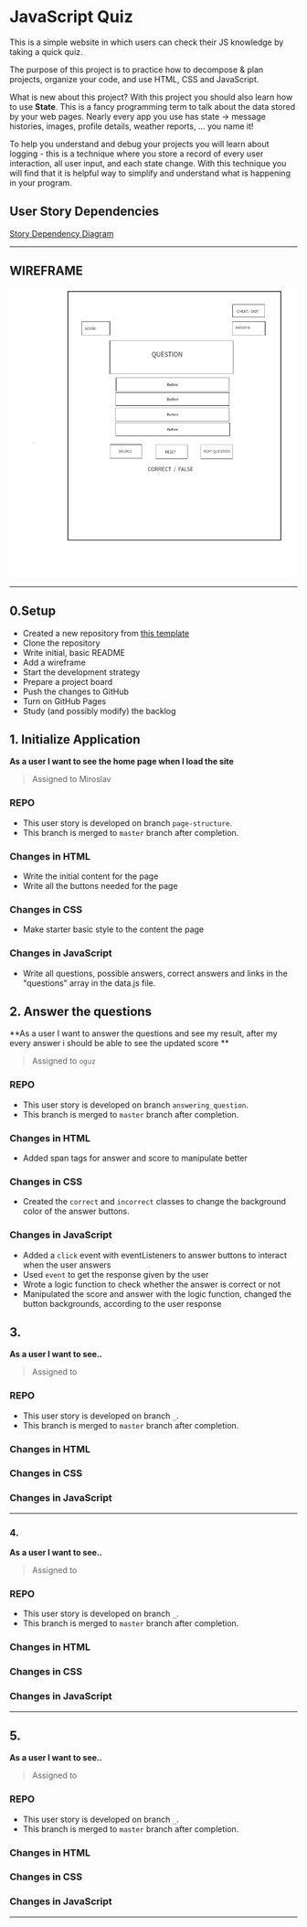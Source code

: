 # JavaScript Quiz

This is a simple website in which users can check their JS knowledge by taking a quick quiz.

The purpose of this project is to practice how to decompose & plan projects, organize your code, and use HTML, CSS and JavaScript.

What is new about this project? With this project you should also learn how to use **State**. This is a fancy programming term to talk about the data stored by your web pages. Nearly every app you use has state -> message histories, images, profile details, weather reports, … you name it!

To help you understand and debug your projects you will learn about logging - this is a technique where you store a record of every user interaction, all user input, and each state change. With this technique you will find that it is helpful way to simplify and understand what is happening in your program.

## User Story Dependencies

[Story Dependency Diagram](https://excalidraw.com/#json=5248906938023936,dnJz0Qy9tk5M4ho-RUiqYQ)

---

## WIREFRAME

![wireframe](./src/images/wire-frame.png)

---

## 0.Setup

- Created a new repository from [this template](https://github.com/HackYourFutureBelgium/state-project-js-quiz)
- Clone the repository
- Write initial, basic README
- Add a wireframe
- Start the development strategy
- Prepare a project board
- Push the changes to GitHub
- Turn on GitHub Pages
- Study (and possibly modify) the backlog

## 1. Initialize Application

**As a user I want to see the home page when I load the site**

> Assigned to Miroslav

### REPO

- This user story is developed on branch `page-structure`.
- This branch is merged to `master` branch after completion.

### Changes in HTML

- Write the initial content for the page
- Write all the buttons needed for the page

### Changes in CSS

- Make starter basic style to the content the page

### Changes in JavaScript

- Write all questions, possible answers, correct answers and links in the "questions" array in the data.js file.

## 2. Answer the questions

**As a user I want to answer the questions and see my result, after my every answer i should be able to see the updated score **

> Assigned to `oguz`

### REPO

- This user story is developed on branch `answering_question`.
- This branch is merged to `master` branch after completion.

### Changes in HTML

- Added span tags for answer and score to manipulate better

### Changes in CSS

- Created the `correct` and `incorrect` classes to change the background color of the answer buttons.

### Changes in JavaScript

- Added a `click` event with eventListeners to answer buttons to interact when the user answers
- Used `event` to get the response given by the user
- Wrote a logic function to check whether the answer is correct or not
- Manipulated the score and answer with the logic function, changed the button backgrounds, according to the user response

## 3.

**As a user I want to see..**

> Assigned to

### REPO

- This user story is developed on branch `_`.
- This branch is merged to `master` branch after completion.

### Changes in HTML

### Changes in CSS

### Changes in JavaScript

---

### 4.

**As a user I want to see..**

> Assigned to

### REPO

- This user story is developed on branch `_`.
- This branch is merged to `master` branch after completion.

### Changes in HTML

### Changes in CSS

### Changes in JavaScript

---

## 5.

**As a user I want to see..**

> Assigned to

### REPO

- This user story is developed on branch `_`.
- This branch is merged to `master` branch after completion.

### Changes in HTML

### Changes in CSS

### Changes in JavaScript

---
